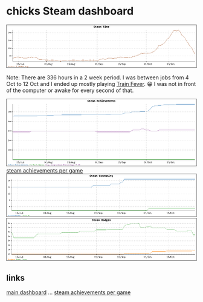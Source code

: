 chicks Steam dashboard
======================

![steam time](steam_time.png)

Note:  There are 336 hours in a 2 week period.  I was between jobs from 4 Oct to 12 Oct and I ended up mostly playing [Train Fever](http://store.steampowered.com/app/304730/).  :grin:  I was not in front of the computer or awake for every second of that. 

![steam achievements](steam_achievements.png)
[steam achievements per game](steam_achievements.md)
![steam community](steam_community.png)
![steam badges](steam_badges.png)

links
-----
[main dashboard](README.md) ...
[steam achievements per game](steam_achievements.md)
